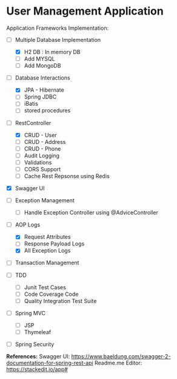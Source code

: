 # User Management Application
Application Frameworks Implementation:
 - [ ] Multiple Database Implementation
	 - [x] H2 DB : In memory DB
	 - [ ] Add MYSQL 
	 - [ ] Add MongoDB 
 - [ ] Database Interactions
	 - [x] JPA - Hibernate
	 - [ ] Spring JDBC 
	 - [ ] iBatis 	 
	 - [ ] stored procedures
 - [ ] RestController
	 - [x] CRUD - User
	 - [ ] CRUD - Address 
	 - [ ] CRUD - Phone
	 - [ ] Audit Logging
	 - [ ] Validations 
	 - [ ] CORS Support 
	 - [ ] Cache Rest Repsonse using Redis
 - [x] Swagger UI
 - [ ] Exception Management
	 - [ ] Handle Exception Controller using @AdviceController
 - [ ] AOP Logs 
	 - [x] Request Attributes
	 - [ ] Response Payload Logs
	 - [x]  All Exception Logs
  - [ ] Transaction Management 
 - [ ] TDD
	 - [ ] Junit Test Cases 
	 - [ ] Code Coverage Code
	 - [ ] Quality Integration Test Suite 
 - [ ] Spring MVC 
	 - [ ] JSP
	 - [ ] Thymeleaf 
 - [ ] Spring Security 


 **References:**
 Swagger UI: https://www.baeldung.com/swagger-2-documentation-for-spring-rest-api
 Readme.me Editor: https://stackedit.io/app#